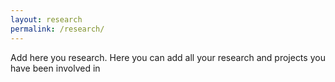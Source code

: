 ```yaml
---
layout: research
permalink: /research/
---
```


Add here you research. Here you can add all your research and projects you have been involved in